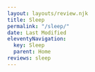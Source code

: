 ```yaml
---
layout: layouts/review.njk
title: Sleep
permalink: "/sleep/"
date: Last Modified
eleventyNavigation:
  key: Sleep
  parent: Home
reviews: sleep
---
```

